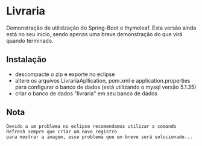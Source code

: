 # Livraria

Demonstração de utilidzação do Spring-Boot e thymeleaf. Esta versão ainda está no seu inicio, sendo apenas uma breve demonstração do que virá quando terminado.

## Instalação

* descompacte o zip e exporte no eclipse
* altere os arquivos LivrariaApllication, pom.xml e application.properties para configurar o banco de dados (está utilizando o mysql versão 5.1.35)
* criar o banco de dados "livraria" em seu banco de dados

## Nota

    Devido a um problema no eclipse recomendamos utilizar o comando Refresh sempre que criar um novo registro
    para mostrar a imagem, esse problema que em breve será solucionado...
